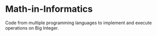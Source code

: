 # Math-in-Informatics
Code from multiple programming languages to implement and execute operations on Big Integer.
